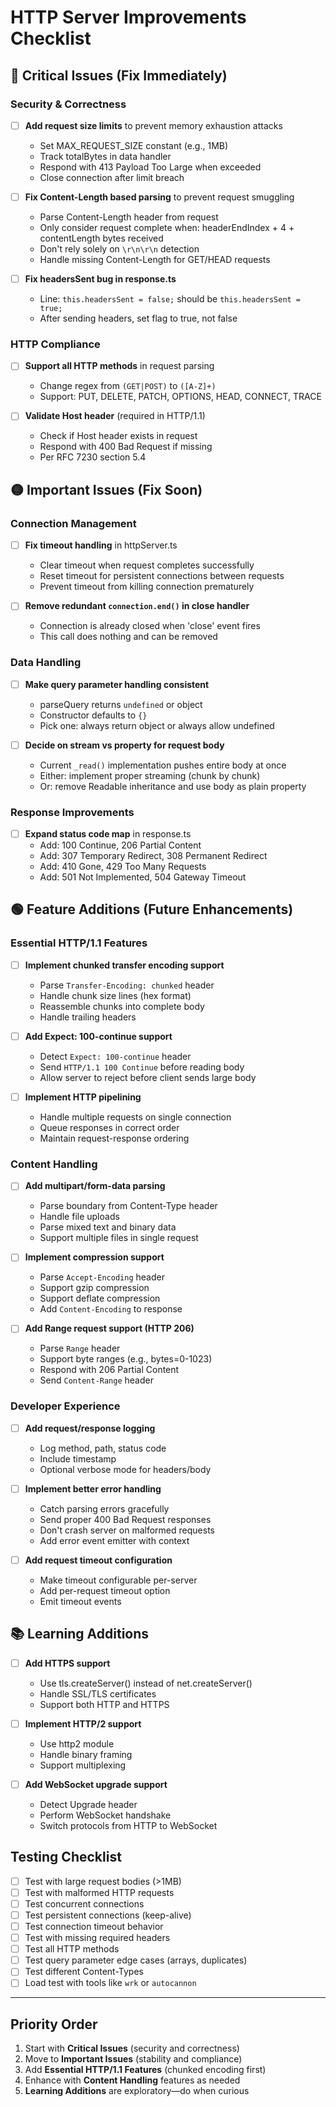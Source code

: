 # HTTP Server Improvements Checklist

## 🔴 Critical Issues (Fix Immediately)

### Security & Correctness
- [ ] **Add request size limits** to prevent memory exhaustion attacks
  - Set MAX_REQUEST_SIZE constant (e.g., 1MB)
  - Track totalBytes in data handler
  - Respond with 413 Payload Too Large when exceeded
  - Close connection after limit breach

- [ ] **Fix Content-Length based parsing** to prevent request smuggling
  - Parse Content-Length header from request
  - Only consider request complete when: headerEndIndex + 4 + contentLength bytes received
  - Don't rely solely on `\r\n\r\n` detection
  - Handle missing Content-Length for GET/HEAD requests

- [ ] **Fix headersSent bug in response.ts**
  - Line: `this.headersSent = false;` should be `this.headersSent = true;`
  - After sending headers, set flag to true, not false

### HTTP Compliance
- [ ] **Support all HTTP methods** in request parsing
  - Change regex from `(GET|POST)` to `([A-Z]+)`
  - Support: PUT, DELETE, PATCH, OPTIONS, HEAD, CONNECT, TRACE

- [ ] **Validate Host header** (required in HTTP/1.1)
  - Check if Host header exists in request
  - Respond with 400 Bad Request if missing
  - Per RFC 7230 section 5.4

## 🟡 Important Issues (Fix Soon)

### Connection Management
- [ ] **Fix timeout handling** in httpServer.ts
  - Clear timeout when request completes successfully
  - Reset timeout for persistent connections between requests
  - Prevent timeout from killing connection prematurely

- [ ] **Remove redundant `connection.end()` in close handler**
  - Connection is already closed when 'close' event fires
  - This call does nothing and can be removed

### Data Handling
- [ ] **Make query parameter handling consistent**
  - parseQuery returns `undefined` or object
  - Constructor defaults to `{}`
  - Pick one: always return object or always allow undefined

- [ ] **Decide on stream vs property for request body**
  - Current `_read()` implementation pushes entire body at once
  - Either: implement proper streaming (chunk by chunk)
  - Or: remove Readable inheritance and use body as plain property

### Response Improvements
- [ ] **Expand status code map** in response.ts
  - Add: 100 Continue, 206 Partial Content
  - Add: 307 Temporary Redirect, 308 Permanent Redirect
  - Add: 410 Gone, 429 Too Many Requests
  - Add: 501 Not Implemented, 504 Gateway Timeout

## 🟢 Feature Additions (Future Enhancements)

### Essential HTTP/1.1 Features
- [ ] **Implement chunked transfer encoding support**
  - Parse `Transfer-Encoding: chunked` header
  - Handle chunk size lines (hex format)
  - Reassemble chunks into complete body
  - Handle trailing headers

- [ ] **Add Expect: 100-continue support**
  - Detect `Expect: 100-continue` header
  - Send `HTTP/1.1 100 Continue` before reading body
  - Allow server to reject before client sends large body

- [ ] **Implement HTTP pipelining**
  - Handle multiple requests on single connection
  - Queue responses in correct order
  - Maintain request-response ordering

### Content Handling
- [ ] **Add multipart/form-data parsing**
  - Parse boundary from Content-Type header
  - Handle file uploads
  - Parse mixed text and binary data
  - Support multiple files in single request

- [ ] **Implement compression support**
  - Parse `Accept-Encoding` header
  - Support gzip compression
  - Support deflate compression
  - Add `Content-Encoding` to response

- [ ] **Add Range request support (HTTP 206)**
  - Parse `Range` header
  - Support byte ranges (e.g., bytes=0-1023)
  - Respond with 206 Partial Content
  - Send `Content-Range` header

### Developer Experience
- [ ] **Add request/response logging**
  - Log method, path, status code
  - Include timestamp
  - Optional verbose mode for headers/body

- [ ] **Implement better error handling**
  - Catch parsing errors gracefully
  - Send proper 400 Bad Request responses
  - Don't crash server on malformed requests
  - Add error event emitter with context

- [ ] **Add request timeout configuration**
  - Make timeout configurable per-server
  - Add per-request timeout option
  - Emit timeout events

## 📚 Learning Additions 

- [ ] **Add HTTPS support**
  - Use tls.createServer() instead of net.createServer()
  - Handle SSL/TLS certificates
  - Support both HTTP and HTTPS

- [ ] **Implement HTTP/2 support**
  - Use http2 module
  - Handle binary framing
  - Support multiplexing

- [ ] **Add WebSocket upgrade support**
  - Detect Upgrade header
  - Perform WebSocket handshake
  - Switch protocols from HTTP to WebSocket

## Testing Checklist

- [ ] Test with large request bodies (>1MB)
- [ ] Test with malformed HTTP requests
- [ ] Test concurrent connections
- [ ] Test persistent connections (keep-alive)
- [ ] Test connection timeout behavior
- [ ] Test with missing required headers
- [ ] Test all HTTP methods
- [ ] Test query parameter edge cases (arrays, duplicates)
- [ ] Test different Content-Types
- [ ] Load test with tools like `wrk` or `autocannon`

---

## Priority Order

1. Start with **Critical Issues** (security and correctness)
2. Move to **Important Issues** (stability and compliance)
3. Add **Essential HTTP/1.1 Features** (chunked encoding first)
4. Enhance with **Content Handling** features as needed
5. **Learning Additions** are exploratory—do when curious